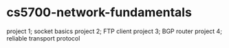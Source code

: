 # cs5700-network-fundamentals

project 1; socket basics
project 2; FTP client
project 3; BGP router
project 4; reliable transport protocol
